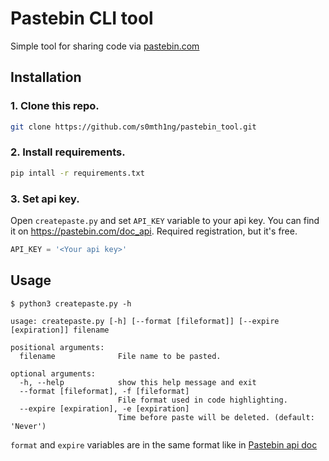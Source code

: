 # Pastebin CLI tool

Simple tool for sharing code via [pastebin.com](https://pastebin.com/)

## Installation

### 1. Clone this repo.

```bash
git clone https://github.com/s0mth1ng/pastebin_tool.git
```

### 2. Install requirements.
```bash
pip intall -r requirements.txt
```

### 3. Set api key. 
Open `createpaste.py` and set `API_KEY` variable to your api key. You can find it on 
https://pastebin.com/doc_api. Required registration, but it's free.

```python
API_KEY = '<Your api key>'
```

## Usage

```
$ python3 createpaste.py -h

usage: createpaste.py [-h] [--format [fileformat]] [--expire [expiration]] filename

positional arguments:
  filename              File name to be pasted.

optional arguments:
  -h, --help            show this help message and exit
  --format [fileformat], -f [fileformat]
                        File format used in code highlighting.
  --expire [expiration], -e [expiration]
                        Time before paste will be deleted. (default: 'Never')
```

`format` and `expire` variables are in the same format like in [Pastebin api doc](https://pastebin.com/doc_api)
